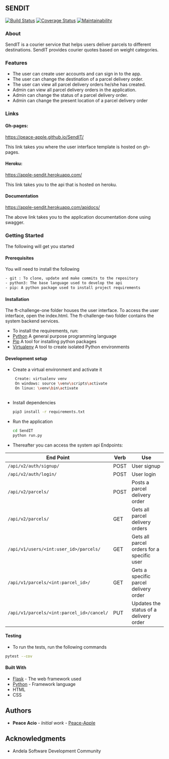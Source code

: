 ## SENDIT
[![Build Status](https://travis-ci.org/Peace-Apple/SendIT.svg?branch=develop)](https://travis-ci.org/Peace-Apple/SendIT)
[![Coverage Status](https://coveralls.io/repos/github/Peace-Apple/SendIT/badge.svg?branch=develop)](https://coveralls.io/github/Peace-Apple/SendIT?branch=develop)
[![Maintainability](https://api.codeclimate.com/v1/badges/1c2a090696fb6dbedf32/maintainability)](https://codeclimate.com/github/Peace-Apple/SendIT/maintainability)

### About
SendIT is a courier service that helps users deliver parcels to different destinations. SendIT
provides courier quotes based on weight categories.

### Features
- The user can create user accounts and can sign in to the app.
- The user can change the destination of a parcel delivery order.
- The user can view all parcel delivery orders he/she has created.
- Admin can view all parcel delivery orders in the application.
- Admin can change the status of a parcel delivery order.
- Admin can change the present location of a parcel delivery order

### Links

#### Gh-pages:  
https://peace-apple.github.io/SendIT/

This link takes you where the user interface template is hosted on gh-pages.

#### Heroku:    
https://apple-sendit.herokuapp.com/

This link takes you to the api that is hosted on heroku.

#### Documentation
https://apple-sendit.herokuapp.com/apidocs/

The above link takes you to the application documentation done using swagger.

### Getting Started 
The following will get you started
#### Prerequisites
You will need to install the following

```bash
- git : To clone, update and make commits to the repository
- python3: The base language used to develop the api
- pip: A python package used to install project requirements
```
#### Installation
The ft-challenge-one folder houses the user interface. To access the user interface, open the index.html.
The ft-challenge-two folder contains the system backend services.
- To install the requirements, run:
- [Python](https://www.python.org/) A general purpose programming language
- [Pip](https://pypi.org/project/pip/) A tool for installing python packages
- [Virtualenv](https://virtualenv.pypa.io/en/stable/)  A tool to create isolated Python environments

#### Development setup
- Create a virtual environment and activate it
    ```bash
     Create: virtualenv venv
     On windows: source \venv\scripts\activate
     On linux: \venv\bin\activate
     
    ```
- Install dependencies 
    ```bash
    pip3 install -r requirements.txt
    ```
- Run the application
    ```bash
    cd SendIT
    python run.py
    ```
- Thereafter you can access the system api Endpoints:

| End Point                                           | Verb |Use                                       |
| ----------------------------------------------------|------|------------------------------------------|
|`/api/v2/auth/signup/`                               |POST  |User signup                               |
|`/api/v2/auth/login/`                                |POST  |User login                                |
|`/api/v2/parcels/`                                   |POST  |Posts a parcel delivery order             |
|`/api/v2/parcels/               `                    |GET   |Gets all parcel delivery orders|
|`/api/v1/users/<int:user_id>/parcels/`               |GET   |Gets all parcel orders for a specific user|
|`/api/v1/parcels/<int:parcel_id>/`                   |GET   |Gets a specific parcel delivery order     |
|`/api/v1/parcels/<int:parcel_id>/cancel/`            |PUT   |Updates the status of a delivery order    |


#### Testing

- To run the tests, run the following commands

```bash
pytest --cov 
```

#### Built With

* [Flask](http://flask.pocoo.org/docs/1.0/) - The web framework used
* [Python](https://www.python.org/) - Framework language
* HTML
* CSS

## Authors

* **Peace Acio** - *Initial work* - [Peace-Apple](https://github.com/Peace-Apple)

## Acknowledgments

* Andela Software Development Community







